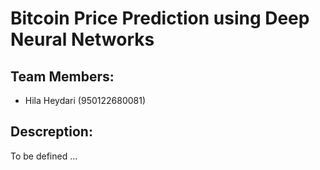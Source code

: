 # Bitcoin Price Prediction using Deep Neural Networks

## Team Members:
- Hila Heydari (950122680081)

## Descreption:
To be defined ...
